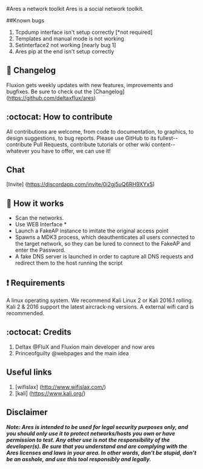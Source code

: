 #Ares a network toolkit 
Ares is a social network toolkit. 

##Known bugs 
1. Tcpdump interface isn't setup correctly [*not required]
2. Templates and manual mode is not working 
3. Setinterface2 not working [nearly bug 1]
4. Ares pip at the end isn't setup correctly 

## :scroll: Changelog
Fluxion gets weekly updates with new features, improvements and bugfixes. 
Be sure to check out the [Changelog] (https://github.com/deltaxflux/ares)

## :octocat: How to contribute
All contributions are welcome, from code to documentation, to graphics, to design suggestions, to bug reports.  Please use GitHub to its fullest-- contribute Pull Requests, contribute tutorials or other wiki content-- whatever you have to offer, we can use it!

## Chat
[Invite] (https://discordapp.com/invite/0i2gj5uQ6RH9XYx5)

## :book: How it works

* Scan the networks.
* Use WEB Interface *
* Launch a FakeAP instance to imitate the original access point
* Spawns a MDK3 process, which deauthenticates all users connected to the target network, so they can be lured to connect to the FakeAP and enter the Password.
* A fake DNS server is launched in order to capture all DNS requests and redirect them to the host running the script


##  :heavy_exclamation_mark: Requirements

A linux operating system. We recommend Kali Linux 2 or Kali 2016.1 rolling. Kali 2 & 2016 support the latest aircrack-ng versions. A external wifi card is recommended. 

## :octocat: Credits
1. Deltax @FluX and Fluxion main developer and now ares
2. Princeofguilty @webpages and the main idea 

## Useful links
 1. [wifislax] (http://www.wifislax.com/)
 2. [kali] (https://www.kali.org/)

## Disclaimer

***Note: Ares is intended to be used for legal security purposes only, and you should only use it to protect networks/hosts you own or have permission to test. Any other use is not the responsibility of the developer(s).  Be sure that you understand and are complying with the Ares licenses and laws in your area.  In other words, don't be stupid, don't be an asshole, and use this tool responsibly and legally.***

